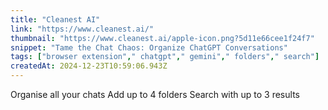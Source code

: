 ```yaml
---
title: "Cleanest AI"
link: "https://www.cleanest.ai/"
thumbnail: "https://www.cleanest.ai/apple-icon.png?5d11e66cee1f24f7"
snippet: "Tame the Chat Chaos: Organize ChatGPT Conversations"
tags: ["browser extension"," chatgpt"," gemini"," folders"," search"]
createdAt: 2024-12-23T10:59:06.943Z
---
```

Organise all your chats
Add up to 4 folders
Search with up to 3 results
